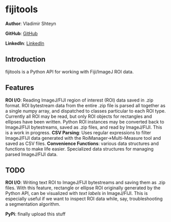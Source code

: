 fijitools
==================

**Author**: Vladimir Shteyn 

**GitHub**: [GitHub](https://github.com/mistervladimir)

**LinkedIn**: [LinkedIn](https://www.linkedin.com/in/vladimir-shteyn/)


Introduction
------------------

fijitools is a Python API for working with Fiji/ImageJ ROI data. 


Features 
------------------
**ROI I/O**: Reading ImageJ/FIJI region of interest (ROI) data saved in .zip format. ROI bytestream data from the entire .zip file is parsed all together as a single numpy array, and dispatched to classes particular to each ROI type. Currently all ROI may be read, but only ROI objects for rectangles and ellipses have been written. Python ROI instances may be converted back to ImageJ/FIJI bytestreams, saved as .zip files, and read by ImageJ/FIJI. This is a work in progress.
**CSV Parsing**: Uses regular expressions to filter ImageJ/FIJI data generated with the RoiManager->Multi-Measure tool and saved as CSV files.
**Convenience Functions**: various data structures and functions to make life easier. Specialized data structures for managing parsed ImageJ/FIJI data.


TODO
------------------
**ROI I/O**: Writing text ROI to ImageJ/FIJI bytestreams and saving them as .zip files. With this feature, rectangle or ellipse ROI originally generated by the Python API, can be visualized with *text labels* in ImageJ/FIJI. This is especially useful if we want to inspect ROI data while, say, troubleshooting a segmentation algorithm.

**PyPi**: finally upload this stuff
